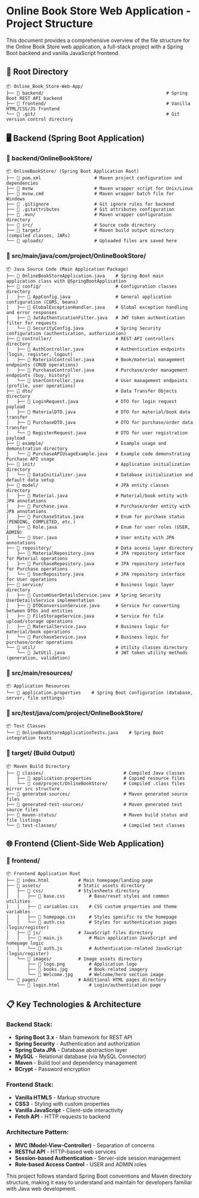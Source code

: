 # Online Book Store Web Application - Project Structure

This document provides a comprehensive overview of the file structure for the Online Book Store web application, a full-stack project with a Spring Boot backend and vanilla JavaScript frontend.

## 📁 Root Directory
```
📦 Online_Book_Store-Web-App/
├── 📁 backend/                                              # Spring Boot REST API backend
├── 📁 frontend/                                             # Vanilla HTML/CSS/JS frontend
└── 📁 .git/                                                 # Git version control directory
```

## 🖥️ Backend (Spring Boot Application)

### 📁 backend/OnlineBookStore/
```
📦 OnlineBookStore/ (Spring Boot Application Root)
├── 📄 pom.xml                    # Maven project configuration and dependencies
├── 📄 mvnw                       # Maven wrapper script for Unix/Linux
├── 📄 mvnw.cmd                   # Maven wrapper batch file for Windows
├── 📄 .gitignore                 # Git ignore rules for backend
├── 📄 .gitattributes             # Git attributes configuration
├── 📁 .mvn/                      # Maven wrapper configuration directory
├── 📁 src/                       # Source code directory
├── 📁 target/                    # Maven build output directory (compiled classes, JARs)
└── 📁 uploads/                   # Uploaded files are saved here
```

### 📁 src/main/java/com/project/OnlineBookStore/
```
📦 Java Source Code (Main Application Package)
├── 📄 OnlineBookStoreApplication.java    # Spring Boot main application class with @SpringBootApplication
├── 📁 config/                            # Configuration classes directory
│   ├── 📄 AppConfig.java                 # General application configuration (CORS, beans)
│   ├── 📄 GlobalExceptionHandler.java    # Global exception handling and error responses
│   ├── 📄 JwtAuthenticationFilter.java   # JWT token authentication filter for requests
│   └── 📄 SecurityConfig.java            # Spring Security configuration (authentication, authorization)
├── 📁 controller/                        # REST API controllers directory
│   ├── 📄 AuthController.java            # Authentication endpoints (login, register, logout)
│   ├── 📄 MaterialController.java        # Book/material management endpoints (CRUD operations)
│   ├── 📄 PurchaseController.java        # Purchase/order management endpoints (buy, history)
│   └── 📄 UserController.java            # User management endpoints (profile, user operations)
├── 📁 dto/                               # Data Transfer Objects directory
│   ├── 📄 LoginRequest.java              # DTO for login request payload
│   ├── 📄 MaterialDTO.java               # DTO for material/book data transfer
│   ├── 📄 PurchaseDTO.java               # DTO for purchase/order data transfer
│   └── 📄 RegisterRequest.java           # DTO for user registration payload
├── 📁 example/                           # Example usage and demonstration directory
│   └── 📄 PurchaseAPIUsageExample.java   # Example code demonstrating Purchase API usage
├── 📁 init/                              # Application initialization directory
│   └── 📄 DataInitializer.java           # Database initialization and default data setup
├── 📁 model/                             # JPA entity classes directory
│   ├── 📄 Material.java                  # Material/book entity with JPA annotations
│   ├── 📄 Purchase.java                  # Purchase/order entity with JPA annotations
│   ├── 📄 PurchaseStatus.java            # Enum for purchase status (PENDING, COMPLETED, etc.)
│   ├── 📄 Role.java                      # Enum for user roles (USER, ADMIN)
│   └── 📄 User.java                      # User entity with JPA annotations
├── 📁 repository/                        # Data access layer directory
│   ├── 📄 MaterialRepository.java        # JPA repository interface for Material operations
│   ├── 📄 PurchaseRepository.java        # JPA repository interface for Purchase operations
│   └── 📄 UserRepository.java            # JPA repository interface for User operations
├── 📁 service/                           # Business logic layer directory
│   ├── 📄 CustomUserDetailsService.java  # Spring Security UserDetailsService implementation
│   ├── 📄 DTOConversionService.java      # Service for converting between DTOs and entities
│   ├── 📄 FileStorageService.java        # Service for file upload/storage operations
│   ├── 📄 MaterialService.java           # Business logic for material/book operations
│   └── 📄 PurchaseService.java           # Business logic for purchase/order operations
└── 📁 util/                              # Utility classes directory
    └── 📄 JwtUtil.java                   # JWT token utility methods (generation, validation)
```

### 📁 src/main/resources/
```
📦 Application Resources
└── 📄 application.properties    # Spring Boot configuration (database, server, file settings)
```

### 📁 src/test/java/com/project/OnlineBookStore/
```
📦 Test Classes
└── 📄 OnlineBookStoreApplicationTests.java    # Spring Boot integration tests
```

### 📁 target/ (Build Output)
```
📦 Maven Build Directory
├── 📁 classes/                              # Compiled Java classes
│   ├── 📄 application.properties            # Copied resource files
│   └── 📁 com/project/OnlineBookStore/      # Compiled .class files mirror src structure
├── 📁 generated-sources/                    # Maven generated source files
├── 📁 generated-test-sources/               # Maven generated test source files
├── 📁 maven-status/                         # Maven build status and file listings
└── 📁 test-classes/                         # Compiled test classes
```

## 🌐 Frontend (Client-Side Web Application)

### 📁 frontend/
```
📦 Frontend Application Root
├── 📄 index.html           # Main homepage/landing page
├── 📁 assets/              # Static assets directory
│   ├── 📁 css/             # Stylesheets directory
│   │   ├── 📄 base.css         # Base/reset styles and common utilities
│   │   ├── 📄 variables.css    # CSS custom properties and theme variables
│   │   ├── 📄 homepage.css     # Styles specific to the homepage
│   │   └── 📄 auth.css         # Styles for authentication pages (login/register)
│   ├── 📁 js/              # JavaScript files directory
│   │   ├── 📄 main.js          # Main application JavaScript and homepage logic
│   │   └── 📄 auth.js          # Authentication-related JavaScript (login/register)
│   └── 📁 images/          # Image assets directory
│       ├── 📄 logo.png         # Application logo
│       ├── 📄 books.jpg        # Book-related imagery
│       └── 📄 Welcome.jpg      # Welcome/hero section image
└── 📁 pages/               # Additional HTML pages directory
    └── 📄 login.html           # Login/authentication page
```


## 📋 Key Technologies & Architecture

### Backend Stack:
- **Spring Boot 3.x** - Main framework for REST API
- **Spring Security** - Authentication and authorization
- **Spring Data JPA** - Database abstraction layer
- **MySQL** - Relational database (via MySQL Connector)
- **Maven** - Build tool and dependency management
- **BCrypt** - Password encryption

### Frontend Stack:
- **Vanilla HTML5** - Markup structure
- **CSS3** - Styling with custom properties
- **Vanilla JavaScript** - Client-side interactivity
- **Fetch API** - HTTP requests to backend

### Architecture Pattern:
- **MVC (Model-View-Controller)** - Separation of concerns
- **RESTful API** - HTTP-based web services
- **Session-based Authentication** - Server-side session management
- **Role-based Access Control** - USER and ADMIN roles

This project follows standard Spring Boot conventions and Maven directory structure, making it easy to understand and maintain for developers familiar with Java web development.